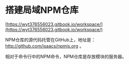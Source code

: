# 搭建局域NPM仓库

[https://wyt376556023.gitbook.io/workspace/](https://wyt376556023.gitbook.io/workspace/)

NPM仓库的源代码托管在GitHub上，地址是：http://github.com/isaacs/npmjs.org 。 

相对于命令行中的NPM命令，NPM仓库是存放模块的服务器。
